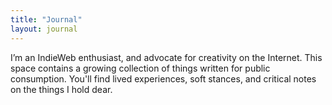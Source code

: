 ```yaml
---
title: "Journal"
layout: journal
---
```

I’m an IndieWeb enthusiast, and advocate for creativity on the Internet. This space contains a growing collection of things written for public consumption. You'll find lived experiences, soft stances, and critical notes on the things I hold dear.

